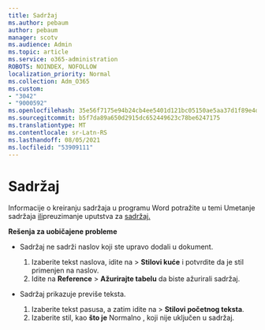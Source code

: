 ```yaml
---
title: Sadržaj
ms.author: pebaum
author: pebaum
manager: scotv
ms.audience: Admin
ms.topic: article
ms.service: o365-administration
ROBOTS: NOINDEX, NOFOLLOW
localization_priority: Normal
ms.collection: Adm_O365
ms.custom:
- "3042"
- "9000592"
ms.openlocfilehash: 35e56f7175e94b24cb4ee5401d121bc05150ae5aa37d1f89e4da5989a80906e5
ms.sourcegitcommit: b5f7da89a650d2915dc652449623c78be6247175
ms.translationtype: MT
ms.contentlocale: sr-Latn-RS
ms.lasthandoff: 08/05/2021
ms.locfileid: "53909111"
---
```

# <a name="table-of-contents"></a>Sadržaj

Informacije o kreiranju sadržaja u programu Word potražite u temi Umetanje sadržaja [ili](https://support.office.com/article/882e8564-0edb-435e-84b5-1d8552ccf0c0)preuzimanje uputstva za [sadržaj.](https://go.microsoft.com/fwlink/?linkid=2065106)

**Rešenja za uobičajene probleme**

- Sadržaj ne sadrži naslov koji ste upravo dodali u dokument.
  1. Izaberite tekst naslova, idite na   >  **Stilovi kuće** i potvrdite da je stil primenjen na naslov.
  2. Idite na **Reference**  >  **Ažurirajte tabelu** da biste ažurirali sadržaj.

- Sadržaj prikazuje previše teksta. 
  1. Izaberite tekst pasusa, a zatim idite na  >  **Stilovi početnog teksta**.
  2. Izaberite stil, kao **što je** Normalno , koji nije uključen u sadržaj.
